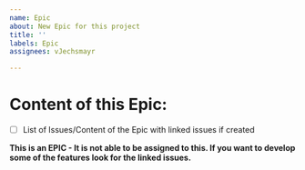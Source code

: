 ```yaml
---
name: Epic
about: New Epic for this project
title: ''
labels: Epic
assignees: vJechsmayr

---
```


# Content of this Epic:
- [ ] List of Issues/Content of the Epic with linked issues if created

**This is an EPIC - It is not able to be assigned to this. If you want to develop some of the features look for the linked issues.**
